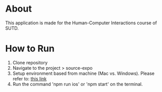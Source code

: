 # About
This application is made for the Human-Computer Interactions course of SUTD.

# How to Run
1. Clone repository
2. Navigate to the project > source-expo
3. Setup environment based from machine (Mac vs. Windows). Please refer to: [this link](https://microsoft.github.io/react-native-windows/)
4. Run the command 'npm run ios' or 'npm start' on the terminal.
